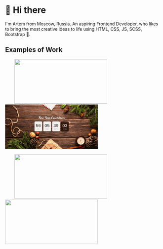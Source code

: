 # 👋 Hi there 
I'm Artem from Moscow, Russia. An aspiring Frontend Developer, who likes to bring the most creative ideas to life using HTML, CSS, JS, SCSS, Bootstrap 🚀.

## Examples of Work
<p float="left">
  <a href="https://aslyubavin.github.io/project-Weather-forecast/"><img src="weather.gif" width="300" height="144" hspace="30"/></a>
  <a href="https://aslyubavin.github.io/timer-newyear/"><img src="timer.gif" width="300" height="144" /></a>
</p> 
<p float="left">
<a href="https://aslyubavin.github.io/project-Healthy-calculator/"><img src="healthy.gif" width="300" height="144" hspace="30"/></a>
<a href="https://aslyubavin.github.io/project-Lugar/"><img src="lugar.gif" width="300" height="144" /></a>
</p>
